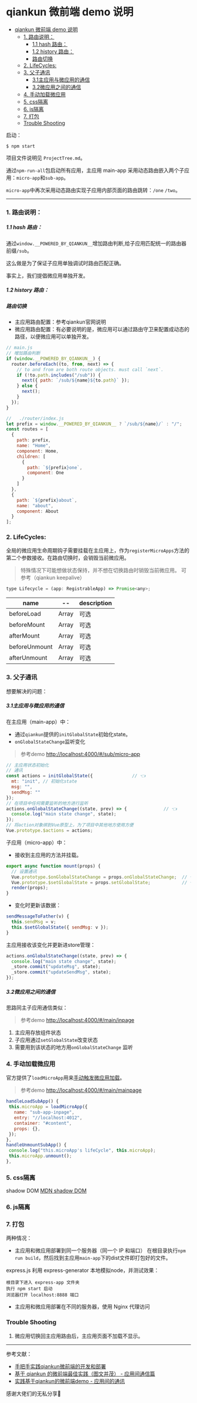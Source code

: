 # qiankun 微前端 demo 说明
- [qiankun 微前端 demo 说明](#qiankun-%E5%BE%AE%E5%89%8D%E7%AB%AF-demo-%E8%AF%B4%E6%98%8E)
    + [1. 路由说明：](#1-%E8%B7%AF%E7%94%B1%E8%AF%B4%E6%98%8E)
        * [1.1 hash 路由：](#11-hash-%E8%B7%AF%E7%94%B1)
        * [1.2 history 路由：](#12-history-%E8%B7%AF%E7%94%B1)
        * [路由切换](#%E8%B7%AF%E7%94%B1%E5%88%87%E6%8D%A2)
    + [2. LifeCycles:](#2-lifecycles)
    + [3. 父子通讯](#3-%E7%88%B6%E5%AD%90%E9%80%9A%E8%AE%AF)
        * [3.1主应用与微应用的通信](#31%E4%B8%BB%E5%BA%94%E7%94%A8%E4%B8%8E%E5%BE%AE%E5%BA%94%E7%94%A8%E7%9A%84%E9%80%9A%E4%BF%A1)
        * [3.2微应用之间的通信](#32%E5%BE%AE%E5%BA%94%E7%94%A8%E4%B9%8B%E9%97%B4%E7%9A%84%E9%80%9A%E4%BF%A1)
    + [4. 手动加载微应用](#4-%E6%89%8B%E5%8A%A8%E5%8A%A0%E8%BD%BD%E5%BE%AE%E5%BA%94%E7%94%A8)
    + [5. css隔离](#5-css%E9%9A%94%E7%A6%BB)
    + [6. js隔离](#6-js%E9%9A%94%E7%A6%BB)
    + [7. 打包](#7-%E6%89%93%E5%8C%85)
    + [Trouble Shooting](#trouble-shooting)

启动：
```
$ npm start
```

项目文件说明见 `ProjectTree.md`。

通过`npm-run-all`包启动所有应用，主应用 main-app 采用动态路由嵌入两个子应用：`micro-app`和`sub-app`。

`micro-app`中再次采用动态路由实现子应用内部页面的路由跳转：`/one` `/two`。

---

### 1. 路由说明：
##### 1.1 hash 路由：

通过`window.__POWERED_BY_QIANKUN__`增加路由判断,给子应用匹配统一的路由器前缀`/sub`。

这么做是为了保证子应用单独调试时路由匹配正确。

事实上，我们提倡微应用单独开发。

##### 1.2 history 路由：

##### 路由切换
- 主应用路由配置：参考qiankun官网说明
- 微应用路由配置：有必要说明的是，微应用可以通过路由守卫来配置成动态的路径，以便微应用可以单独开发。
```js
// main.js
// 增加路由判断
if (window.__POWERED_BY_QIANKUN__) {
  router.beforeEach((to, from, next) => {
    // to and from are both route objects. must call `next`.
    if (!to.path.includes("/sub")) {
      next({ path: `/sub/${name}${to.path}` });
    } else {
      next();
    }
  });
}
```
```js
//   ./router/index.js
let prefix = window.__POWERED_BY_QIANKUN__ ? `/sub/${name}/` : "/";
const routes = [
  {
    path: prefix,
    name: "Home",
    component: Home,
    children: [
      {
        path: `${prefix}one`,
        component: One
      }
    ]
  },
  {
    path: `${prefix}about`,
    name: "about",
    component: About
  }
];
```
### 2. LifeCycles:
全局的微应用生命周期钩子需要挂载在主应用上，作为`registerMicroApps`方法的第二个参数接收。在路由切换时，会销毁当前微应用。
> 特殊情况下可能想做状态保持，并不想在切换路由时销毁当前微应用。
> 可参考（qiankun keepalive）
```js
type Lifecycle = (app: RegistrableApp) => Promise<any>;
```

| name | -- | description |
|--|--|--|
|beforeLoad |Array<Lifecycle>  |可选 |
|beforeMount | Array<Lifecycle> | 可选|
|afterMount |  Array<Lifecycle>|可选 |
|beforeUnmount  |  Array<Lifecycle>|可选|
|afterUnmount | Array<Lifecycle> | 可选|




### 3. 父子通讯

想要解决的问题：
##### 3.1主应用与微应用的通信
在主应用（main-app）中：
- 通过`qiankun`提供的`initGlobalState`初始化state。
- `onGlobalStateChange`监听变化

> 参考demo [http://localhost:4000/#/sub/micro-app](http://localhost:4000/#/sub/micro-app)
```js
// 主应用状态初始化
// 通讯
const actions = initGlobalState({               // 👈
  mt: "init", // 初始化state
  msg: "",
  sendMsg: ""
});
// 在项目中任何需要监听的地方进行监听
actions.onGlobalStateChange((state, prev) => {              // 👈
  console.log("main state change", state);
});
// 将action对象绑到Vue原型上，为了项目中其他地方使用方便
Vue.prototype.$actions = actions;
```

子应用（micro-app）中：
- 接收到主应用的方法并挂载。
```js
export async function mount(props) {
  // 设置通讯
  Vue.prototype.$onGlobalStateChange = props.onGlobalStateChange;  // 👈
  Vue.prototype.$setGlobalState = props.setGlobalState;            // 👈
  render(props);
}
```
- 变化时更新该数据：
```js
sendMessageToFather(v) {
  this.sendMsg = v;
  this.$setGlobalState({ sendMsg: v });
}
```

主应用接收该变化并更新进store管理：
```js
actions.onGlobalStateChange((state, prev) => {
  console.log("main state change", state);
  _store.commit("updateMsg", state);
  _store.commit("updateSendMsg", state);
});
```

##### 3.2微应用之间的通信
思路同主子应用通信类似：
> 参考demo [http://localhost:4000/#/main/inpage](http://localhost:4000/#/main/inpage)
1. 主应用存放组件状态
2. 子应用通过`setGlobalState`改变状态
3. 需要用到该状态的地方用`onGlobalStateChange` 监听

### 4. 手动加载微应用
官方提供了`loadMicroApp`用来[手动触发微应用加载](https://qiankun.umijs.org/zh/api#loadmicroappapp-configuration)。

> 参考demo [http://localhost:4000/#/main/mainpage](http://localhost:4000/#/main/mainpage)

```js
handleLoadSubApp() {
 this.microApp = loadMicroApp({
   name: "sub-app-inpage",
   entry: "//localhost:4012",
   container: "#content",
   props: {},
 });
},
handleUnmountSubApp() {
 console.log("this.microApp's lifeCycle", this.microApp);
 this.microApp.unmount();
},
```
### 5. css隔离
shadow DOM
[MDN shadow DOM](https://developer.mozilla.org/zh-CN/docs/Web/Web_Components/Using_shadow_DOM)

### 6. js隔离

### 7. 打包
两种情况：
- 主应用和微应用部署到同一个服务器（同一个 IP 和端口）
在根目录执行`npm run build`，然后找到主应用`main-app`下的dist文件即打包好的文件。

express.js 利用 express-generator 本地模拟node，并测试效果：
```
根目录下进入 express-app 文件夹
执行 npm start 启动 
浏览器打开 localhost:8888 端口
```

- 主应用和微应用部署在不同的服务器，使用 Nginx 代理访问
### Trouble Shooting
1. 微应用切换回主应用路由后，主应用页面不加载不显示。

---

参考文献：
- [手把手实践qiankun微前端的开发和部署](https://www.cnblogs.com/wuzhiquan/p/14090485.html)
- [基于 qiankun 的微前端最佳实践（图文并茂） - 应用间通信篇](https://juejin.cn/post/6844904151231496200)
- [实践基于qiankun的微前端demo - 应用间的通讯](https://www.jianshu.com/p/fe21355be9b5)

感谢大佬们的无私分享🙏